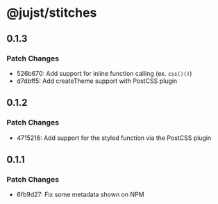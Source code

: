 # @jujst/stitches

## 0.1.3

### Patch Changes

- 526b670: Add support for inline function calling (ex. `css()()`)
- d7dbff5: Add createTheme support with PostCSS plugin

## 0.1.2

### Patch Changes

- 4715216: Add support for the styled function via the PostCSS plugin

## 0.1.1

### Patch Changes

- 6fb9d27: Fix some metadata shown on NPM
